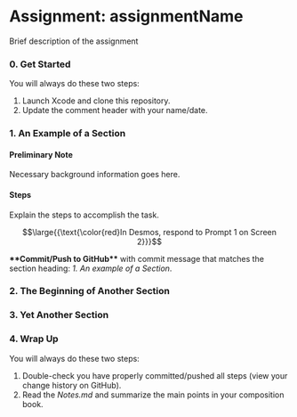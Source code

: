 # Assignment: assignmentName
Brief description of the assignment

### 0. Get Started
You will always do these two steps:
1. Launch Xcode and clone this repository.
2. Update the comment header with your name/date.

### 1. An Example of a Section
#### Preliminary Note
Necessary background information goes here. 

#### Steps
Explain the steps to accomplish the task.

$$\large{{\text{\color{red}In Desmos, respond to Prompt 1 on Screen 2}}}$$

__\*\*Commit/Push to GitHub\*\*__ with commit message that matches the section heading: _1. An example of a Section_.

### 2. The Beginning of Another Section

### 3. Yet Another Section

### 4. Wrap Up
You will always do these two steps:

1. Double-check you have properly committed/pushed all steps (view your change history on GitHub).
2. Read the _Notes.md_ and summarize the main points in your composition book.
